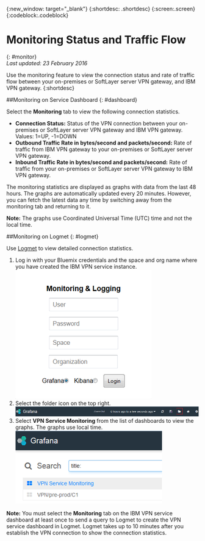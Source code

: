 {:new_window: target="_blank"}
{:shortdesc: .shortdesc}
{:screen:.screen}
{:codeblock:.codeblock}


# Monitoring Status and Traffic Flow
{: #monitor}  
*Last updated: 23 February 2016*  

Use the monitoring feature to view the connection status and rate of traffic flow between your on-premises or SoftLayer server VPN gateway, and IBM VPN gateway. 
{:shortdesc}

##Monitoring on Service Dashboard
{: #dashboard}

Select the **Monitoring** tab to view the following connection statistics.


* **Connection Status:** Status of the VPN connection between your on-premises or SoftLayer server VPN gateway and IBM VPN gateway. Values: 1=UP, -1=DOWN 
* **Outbound Traffic Rate in bytes/second and packets/second:** Rate of traffic from IBM VPN gateway to your on-premises or SoftLayer server VPN gateway.  
* **Inbound Traffic Rate in bytes/second and packets/second:** Rate of traffic from your on-premises or SoftLayer server VPN gateway to IBM VPN gateway.  

The monitoring statistics are displayed as graphs with data from the last 48 hours. The graphs are automatically updated every 20 minutes. However, you can fetch the latest data any time by switching away from the monitoring tab and returning to it.

**Note:** The graphs use Coordinated Universal Time (UTC) time and not the local time.

##Monitoring on Logmet
{: #logmet}

Use [Logmet](https://logmet.{DomainName}) to view detailed connection statistics. 

1. Log in with your Bluemix credentials and the space and org name where you have created the IBM VPN service instance.  
	![](images/logmet.png)
2. Select the folder icon on the top right.
	![](images/logmet_folder.png)
3. Select **VPN Service Monitoring** from the list of dashboards to view the graphs. The graphs use local time.  
	![](images/logmet_list.png) 

**Note:** You must select the **Monitoring** tab on the IBM VPN service dashboard at least once to send a query to Logmet to create the VPN service dashboard in Logmet. Logmet takes up to 10 minutes after you establish the VPN connection to show the connection statistics.


